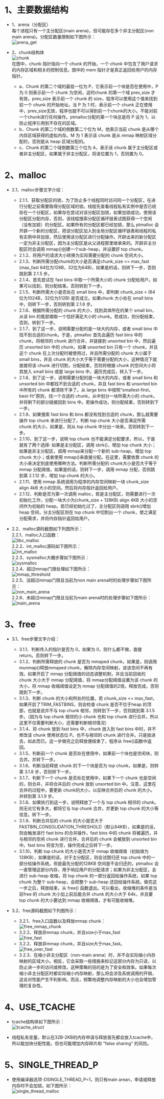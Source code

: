 # 1、主要数据结构
+ 1、arena（分配区）     
  每个进程只有一个主分配区(main arena)，但可能存在多个非主分配区(non main arena)。分配区数量限制如下图所示：  
  ![arena_get](../ptmalloc/arena_get.jpg)

+ 2、chunk结构体  
  ![chunk](../ptmalloc/chunk.jpg)  
  在图中，chunk 指针指向一个 chunk 的开始，一个 chunk 中包含了用户请求的内存区域和相关的控制信息。图中的 mem 指针才是真正返回给用户的内存指针。
  + a、Chunk 的第二个域的最低一位为 P，它表示前一个块是否在使用中，P 为 0 则表示前一个 chunk 为空闲，这时chunk 的第一个域 prev_size 才有效，prev_size 表示前一个 chunk 的 size，程序可以使用这个值来找到前一个 chunk 的开始地址。当 P 为 1 时，表示前一个 chunk 正在使用中，prev_size无效，程序也就不可以得到前一个chunk的大小。不能对前一个chunk进行任何操作。ptmalloc分配的第一个块总是将 P 设为 1，以防止程序引用到不存在的区域。
  + b、Chunk 的第二个域的倒数第二个位为 M，他表示当前 chunk 是从哪个内存区域获得的虚拟内存。M 为 1 表示该 chunk 是从 mmap 映射区域分配的，否则是从 heap 区域分配的。
  + c、Chunk 的第二个域倒数第三个位为 A，表示该 chunk 属于主分配区或者非主分配区，如果属于非主分配区，将该位置为 1，否则置为 0。

# 2、malloc
+ 2.1、malloc步骤文字介绍：  
  + 2.1.1、获取分配区的锁，为了防止多个线程同时访问同一个分配区，在进行分配之前需要取得分配区域的锁。线程先查看线程私有实例中是否已经存在一个分配区，如果存在尝试对该分配区加锁，如果加锁成功，使用该分配区分配内存，否则，该线程搜索分配区循环链表试图获得一个空闲（没有加锁）的分配区。如果所有的分配区都已经加锁，那么 ptmalloc 会开辟一个新的分配区，把该分配区加入到全局分配区循环链表和线程的私有实例中并加锁，然后使用该分配区进行分配操作。开辟出来的新分配区一定为非主分配区，因为主分配区是从父进程那里继承来的。开辟非主分配区时会调用 mmap()创建一个sub-heap，并设置好 top chunk。  
  + 2.1.2、将用户的请求大小转换为实际需要分配的 chunk 空间大小。  
  + 2.1.3、判断所需分配chunk的大小是否满足chunk_size <= max_fast (max_fast 64位为128B，32位为64B)，如果是的话，则转下一步，否则跳到第 2.1.5 步。  
  + 2.1.4、首先尝试在 fast bins 中取一个所需大小的 chunk 分配给用户。如果可以找到，则分配结束。否则转到下一步。  
  + 2.1.5、判断所需大小是否处在 small bins 中，即判断 chunk_size < (64位为1024B，32位为512B) 是否成立。如果chunk 大小处在 small bins 中，则转下一步，否则转到第 2.1.6 步。  
  + 2.1.6、根据所需分配的 chunk 的大小，找到具体所在的某个 small bin，从该 bin 的尾部摘取一个恰好满足大小的 chunk。若成功，则分配结束，否则，转到下一步。  
  + 2.1.7、到了这一步，说明需要分配的是一块大的内存，或者 small bins 中找不到合适的chunk。于是，ptmalloc 首先会遍历 fast bins 中的 chunk，将相邻的 chunk 进行合并，并链接到 unsorted bin 中，然后遍历 unsorted bin 中的 chunk，如果 unsorted bin 只有一个 chunk，并且这个 chunk 在上次分配时被使用过，并且所需分配的 chunk 大小属于 small bins，并且 chunk 的大小大于等于需要分配的大小，这种情况下就直接将该 chunk 进行切割，分配结束，否则将根据 chunk 的空间大小将其放入 small bins 或是 large bins 中，遍历完成后，转入下一步。  
  + 2.1.8、到了这一步，说明需要分配的是一块大的内存，或者 small bins 和 unsorted bin 中都找不到合适的 chunk，并且 fast bins 和 unsorted bin 中所有的 chunk 都清除干净了。从 large bins 中按照“smallest-first，best-fit”原则，找一个合适的 chunk，从中划分一块所需大小的 chunk，并将剩下的部分链接回到 bins 中。若操作成功，则分配结束，否则转到下一步。  
  + 2.1.9、如果搜索 fast bins 和 bins 都没有找到合适的 chunk，那么就需要操作 top chunk 来进行分配了。判断 top chunk 大小是否满足所需 chunk 的大小，如果是，则从 top chunk 中分出一块来。否则转到下一步。  
  + 2.1.10、到了这一步，说明 top chunk 也不能满足分配要求，所以，于是就有了两个选择: 如果是主分配区，调用 sbrk()，增加 top chunk 大小；如果是非主分配区，调用 mmap来分配一个新的 sub-heap，增加 top chunk 大小；或者使用 mmap()来直接分配。在这里，需要依靠 chunk 的大小来决定到底使用哪种方法。判断所需分配的 chunk大小是否大于等于 mmap 分配阈值，如果是的话，则转下一步，调用 mmap 分配，否则跳到第 2.1.12 步，增加 top chunk 的大小。  
  + 2.1.11、使用 mmap 系统调用为程序的内存空间映射一块 chunk_size align 4kB 大小的空间。然后将内存指针返回给用户。  
  + 2.1.12、判断是否为第一次调用 malloc，若是主分配区，则需要进行一次初始化工作，分配一块大小为(chunk_size + 128KB) align 4KB 大小的空间作为初始的 heap。若已经初始化过了，主分配区则调用 sbrk()增加 heap 空间，分主分配区则在 top chunk 中切割出一个 chunk，使之满足分配需求，并将内存指针返回给用户。

+ 2.2、malloc源码截图如下列图所示：  
  2.2.1、malloc入口函数：  
  ![libc_malloc](../ptmalloc/libc_malloc.jpg)  
  2.2.2、int_malloc源码如下图所示：  
  ![int_malloc](../ptmalloc/int_malloc.jpg)  
  2.2.3、sysmalloc大概步骤如下图所示：  
  ![sysmalloc](../ptmalloc/sysmalloc.jpg)  
  2.2.4、超过mmap门限处理如下图所示：  
  ![mmap_threshold](../ptmalloc/mmap_threshold.jpg)  
  2.2.5、没超过mmap门限且当前为non main arena时的处理步骤如下图所示：  
  ![non_main_arena](../ptmalloc/non_main_arena.jpg)  
  2.2.6、未超过mmap门限且当前为main arena时的处理步骤如下图所示：  
  ![main_arena](../ptmalloc/main_arena.jpg)

# 3、free
+ 3.1、free步骤文字介绍：  
  + 3.1.1、判断传入的指针是否为 0，如果为 0，则什么都不做，直接 return。否则转下一步。  
  + 3.1.2、判断所需释放的 chunk 是否为 mmaped chunk，如果是，则调用 munmap()释放mmaped chunk，解除内存空间映射，该该空间不再有效。如果开启了 mmap 分配阈值的动态调整机制，并且当前回收的 chunk 大小大于 mmap 分配阈值，将 mmap分配阈值设置为该 chunk 的大小，将 mmap 收缩阈值设定为 mmap 分配阈值的2倍，释放完成，否则跳到下一步。  
  + 3.1.3、判断 chunk 的大小和所处的位置，若 chunk_size <= max_fast，如果开启了TRIM_FASTBINS，则会检查 chunk 是否不位于heap 的顶部，也就是说并不与 top chunk 相邻，则转到下一步，否则跳到第 3.1.5 步。（因为与 top chunk 相邻的小 chunk 也和 top chunk 进行合并，所以这里不仅需要判断大小，还需要判断相邻情况）  
  + 3.1.4、将 chunk 放到 fast bins 中，chunk 放入到 fast bins 中时，并不修改该 chunk 使用状态位 P。也不与相邻的 chunk 进行合并。只是放进去，如此而已。这一步做完之后释放便结束了，程序从 free()函数中返回。  
  + 3.1.5、判断前一个 chunk 是否处在使用中，如果前一个块也是空闲块，则合并。并转下一步。  
  + 3.1.6、判断当前释放 chunk 的下一个块是否为 top chunk，如果是，则转第 3.1.8 步，否则转下一步。  
  + 3.1.7、判断下一个 chunk 是否处在使用中，如果下一个 chunk 也是空闲的，则合并，并将合并后的 chunk 放到 unsorted bin 中。注意，这里在合并的过程中，要更新 chunk的大小，以反映合并后的 chunk 的大小。并转到第 3.1.9 步。  
  + 3.1.8、如果执行到这一步，说明释放了一个与 top chunk 相邻的 chunk。则无论它有多大，都将它与 top chunk 合并，并更新 top chunk 的大小等信息。转下一步。  
  + 3.1.9、判断合并后的 chunk 的大小是否大于 FASTBIN_CONSOLIDATION_THRESHOLD（默认64KB），如果是的话，则会触发进行 fast bins 的合并操作，fast bins 中的 chunk 将被遍历，并与相邻的空闲 chunk 进行合并，合并后的 chunk 会被放到 unsorted bin 中。fast bins 将变为空，操作完成之后转下一步。  
  + 3.1.10、判断 top chunk 的大小是否大于 mmap 收缩阈值（初始值为 128KB），如果是的话，对于主分配区，则会试图归还 top chunk 中的一部分给操作系统。但是最先分配的128KB 空间是不会归还的，ptmalloc 会一直管理这部分内存，用于响应用户的分配请求；如果为非主分配区，会进行 sub-heap 收缩，将 top chunk 的一部分返回给操作系统，如果 top chunk 为整个 sub-heap，会把整个 sub-heap 还回给操作系统。做完这一步之后，释放结束，从 free() 函数退出。可以看出，收缩堆的条件是当前free 的 chunk 大小加上前后能合并 chunk 的大小大于 64k，并且要 top chunk 的大小要达到 mmap 收缩阈值，才有可能收缩堆。

+ 3.2、free源码截图如下列图所示：  
  + 3.2.1、free入口函数以及释放mmap chunk：  
  ![free_mmap_chunk](../ptmalloc/free_mmap_chunk.jpg)  
  + 3.2.2、释放非mmap chunk，并且size小于max_fast  
  ![free_fast](../ptmalloc/free_fast.jpg)  
  + 3.2.2、释放非mmap chunk，并且size大于max_fast。  
  ![free_over_fast](../ptmalloc/free_over_fast.jpg)  
  + 3.2.3、在缩小非主分配区（non-main arena）时，并不会实际缩小内存映射的区域大小。相反，它会采取一些措施来标记这部分内存为只读，以防止进一步的访问或修改。这种策略的目的是为了安全和效率。如果每次缩小非主分配区时都实际缩小内存映射，那么将会涉及系统调用的开销，这会对性能产生不利影响。而且，频繁地调整内存映射的大小也会增加管理的复杂性。

# 4、USE_TCACHE
+ tcache结构体如下图所示：  
  ![tcache_struct](../ptmalloc/tcache_struct.jpg)

+ 线程私有变量，默认在32B-2KB的内存申请与释放首先都会放入tcache中，所以能加快分配性能，但也可能增加内存碎片和 "false sharing" 的风险。

# 5、SINGLE_THREAD_P
+ 使用编译器选项-DSINGLE_THREAD_P=1，则只有main arean，申请或释放内存时不会加锁。如下图所示：  
  ![single_thread_malloc](../ptmalloc/single_thread_malloc.jpg)